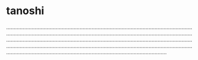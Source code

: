 # tanoshi
...........................................................................................................................................................................................................................................................................................................................................................................................................................................................................................................................................................................................................................